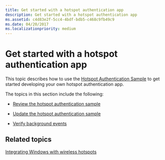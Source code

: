 ```yaml
---
title: Get started with a hotspot authentication app
description: Get started with a hotspot authentication app
ms.assetid: c4d83e2f-5cc4-4bdf-bdb5-c468c9fb49c9
ms.date: 04/20/2017
ms.localizationpriority: medium
---
```


# Get started with a hotspot authentication app


This topic describes how to use the [Hotspot Authentication Sample](http://go.microsoft.com/fwlink/p/?linkid=313215) to get started developing your own hotspot authentication app.

The topics in this section include the following:

-   [Review the hotspot authentication sample](review-the-hotspot-authentication-sample.md)

-   [Update the hotspot authentication sample](update-the-hotspot-authentication-sample.md)

-   [Verify background events](verify-background-events.md)

## <span id="related_topics"></span>Related topics


[Integrating Windows with wireless hotspots](integrating-windows-with-wireless-hotspots.md)

 

 






